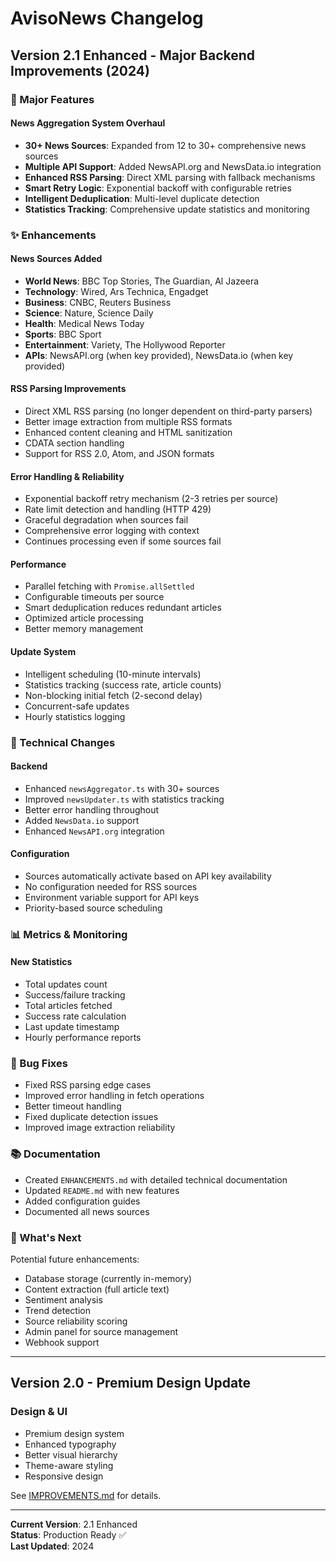 # AvisoNews Changelog

## Version 2.1 Enhanced - Major Backend Improvements (2024)

### 🚀 Major Features

#### News Aggregation System Overhaul
- **30+ News Sources**: Expanded from 12 to 30+ comprehensive news sources
- **Multiple API Support**: Added NewsAPI.org and NewsData.io integration
- **Enhanced RSS Parsing**: Direct XML parsing with fallback mechanisms
- **Smart Retry Logic**: Exponential backoff with configurable retries
- **Intelligent Deduplication**: Multi-level duplicate detection
- **Statistics Tracking**: Comprehensive update statistics and monitoring

### ✨ Enhancements

#### News Sources Added
- **World News**: BBC Top Stories, The Guardian, Al Jazeera
- **Technology**: Wired, Ars Technica, Engadget
- **Business**: CNBC, Reuters Business
- **Science**: Nature, Science Daily
- **Health**: Medical News Today
- **Sports**: BBC Sport
- **Entertainment**: Variety, The Hollywood Reporter
- **APIs**: NewsAPI.org (when key provided), NewsData.io (when key provided)

#### RSS Parsing Improvements
- Direct XML RSS parsing (no longer dependent on third-party parsers)
- Better image extraction from multiple RSS formats
- Enhanced content cleaning and HTML sanitization
- CDATA section handling
- Support for RSS 2.0, Atom, and JSON formats

#### Error Handling & Reliability
- Exponential backoff retry mechanism (2-3 retries per source)
- Rate limit detection and handling (HTTP 429)
- Graceful degradation when sources fail
- Comprehensive error logging with context
- Continues processing even if some sources fail

#### Performance
- Parallel fetching with `Promise.allSettled`
- Configurable timeouts per source
- Smart deduplication reduces redundant articles
- Optimized article processing
- Better memory management

#### Update System
- Intelligent scheduling (10-minute intervals)
- Statistics tracking (success rate, article counts)
- Non-blocking initial fetch (2-second delay)
- Concurrent-safe updates
- Hourly statistics logging

### 🔧 Technical Changes

#### Backend
- Enhanced `newsAggregator.ts` with 30+ sources
- Improved `newsUpdater.ts` with statistics tracking
- Better error handling throughout
- Added `NewsData.io` support
- Enhanced `NewsAPI.org` integration

#### Configuration
- Sources automatically activate based on API key availability
- No configuration needed for RSS sources
- Environment variable support for API keys
- Priority-based source scheduling

### 📊 Metrics & Monitoring

#### New Statistics
- Total updates count
- Success/failure tracking
- Total articles fetched
- Success rate calculation
- Last update timestamp
- Hourly performance reports

### 🐛 Bug Fixes
- Fixed RSS parsing edge cases
- Improved error handling in fetch operations
- Better timeout handling
- Fixed duplicate detection issues
- Improved image extraction reliability

### 📚 Documentation
- Created `ENHANCEMENTS.md` with detailed technical documentation
- Updated `README.md` with new features
- Added configuration guides
- Documented all news sources

### 🎯 What's Next

Potential future enhancements:
- Database storage (currently in-memory)
- Content extraction (full article text)
- Sentiment analysis
- Trend detection
- Source reliability scoring
- Admin panel for source management
- Webhook support

---

## Version 2.0 - Premium Design Update

### Design & UI
- Premium design system
- Enhanced typography
- Better visual hierarchy
- Theme-aware styling
- Responsive design

See [IMPROVEMENTS.md](./IMPROVEMENTS.md) for details.

---

**Current Version**: 2.1 Enhanced  
**Status**: Production Ready ✅  
**Last Updated**: 2024
